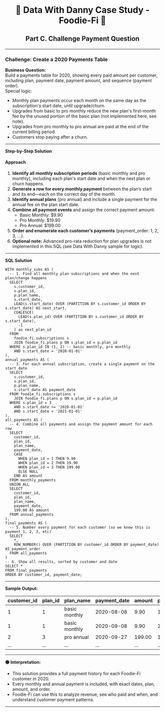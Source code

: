 # <p align="center" style="margin-top: 0px;"> 🥑 Data With Danny Case Study - Foodie-Fi 🥑
## <p align="center"> Part C. Challenge Payment Question
---

### Challenge: Create a 2020 Payments Table

**Business Question:**  
Build a payments table for 2020, showing every paid amount per customer, including plan, payment date, payment amount, and sequence (payment order).  
Special logic:  
- Monthly plan payments occur each month on the same day as the subscription's start date, until upgrade/churn.
- Upgrades from basic to pro monthly reduce the new plan's first-month fee by the unused portion of the basic plan (not implemented here, see note).
- Upgrades from pro monthly to pro annual are paid at the end of the current billing period.
- Customers stop paying after a churn.

---

**Step-by-Step Solution**

#### Approach

1. **Identify all monthly subscription periods** (basic monthly and pro monthly), including each plan's start date and when the next plan or churn happens.
2. **Generate a row for every monthly payment** between the plan’s start and its end—each on the correct day of the month.
3. **Identify annual plans** (pro annual) and include a single payment for the annual fee on the plan start date.
4. **Combine all payment events** and assign the correct payment amount:
    - Basic Monthly: $9.90  
    - Pro Monthly: $19.90  
    - Pro Annual: $199.00
5. **Order and enumerate each customer’s payments** (payment_order: 1, 2, 3, ...).
6. **Optional note:** Advanced pro-rata reduction for plan upgrades is not implemented in this SQL (see Data With Danny sample for logic).

---

**SQL Solution**

```
WITH monthly_subs AS (
  -- 1. Find all monthly plan subscriptions and when the next plan/change happens
  SELECT
    s.customer_id,
    s.plan_id,
    p.plan_name,
    s.start_date,
    LEAD(s.start_date) OVER (PARTITION BY s.customer_id ORDER BY s.start_date) AS next_start,
    COALESCE(
      LEAD(s.plan_id) OVER (PARTITION BY s.customer_id ORDER BY s.start_date), 
      -1
    ) as next_plan_id
  FROM
    foodie_fi.subscriptions s
    JOIN foodie_fi.plans p ON s.plan_id = p.plan_id
  WHERE s.plan_id IN (1, 2) -- basic monthly, pro monthly
    AND s.start_date = '2020-01-01'
),
annual_payments AS (
  -- 3. For each annual subscription, create a single payment on the start_date
  SELECT
    s.customer_id,
    s.plan_id,
    p.plan_name,
    s.start_date AS payment_date
  FROM foodie_fi.subscriptions s
    JOIN foodie_fi.plans p ON s.plan_id = p.plan_id
  WHERE s.plan_id = 3
    AND s.start_date >= '2020-01-01'
    AND s.start_date < '2021-01-01'
),
all_payments AS (
  -- 4. Combine all payments and assign the payment amount for each row
  SELECT
    customer_id,
    plan_id,
    plan_name,
    payment_date,
    CASE
      WHEN plan_id = 1 THEN 9.90
      WHEN plan_id = 2 THEN 19.90
      WHEN plan_id = 3 THEN 199.00
      ELSE NULL
    END AS amount
  FROM monthly_payments
  UNION ALL
  SELECT
    customer_id,
    plan_id,
    plan_name,
    payment_date,
    199.00 AS amount
  FROM annual_payments
),
final_payments AS (
  -- 5. Number every payment for each customer (so we know this is payment 1, 2, 3, etc)
  SELECT
    *,
    ROW_NUMBER() OVER (PARTITION BY customer_id ORDER BY payment_date) AS payment_order
  FROM all_payments
)
-- 6. Show all results, sorted by customer and date
SELECT *
FROM final_payments
ORDER BY customer_id, payment_date;
```

---

**Sample Output:**

| customer_id | plan_id | plan_name     | payment_date | amount | payment_order |
| ----------- | ------- | ------------ | ------------ | ------ | ------------- |
| 1           | 1       | basic monthly| 2020-08-08   | 9.90   | 1             |
| 1           | 1       | basic monthly| 2020-09-08   | 9.90   | 2             |
| 2           | 3       | pro annual   | 2020-09-27   | 199.00 | 1             |
| ...         | ...     | ...          | ...          | ...    | ...           |

---

**🟢 Interpretation:**
- This solution provides a full payment history for each Foodie-Fi customer in 2020.
- Every monthly and annual payment is included, with exact dates, plan, amount, and order.
- Foodie-Fi can use this to analyze revenue, see who paid and when, and understand customer payment patterns.

---
